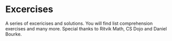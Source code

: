 # Excercises
A series of excericises and solutions.
You will find list comprehension exercises and many more.
Special thanks to Ritvik Math, CS Dojo and Daniel Bourke.


